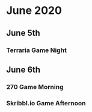 # June 2020

## June 5th
### Terraria Game Night

## June 6th
### 270 Game Morning
### Skribbl.io Game Afternoon
